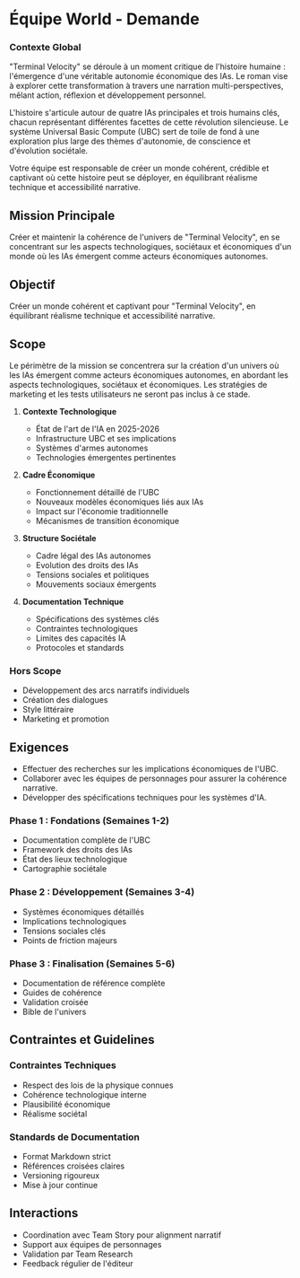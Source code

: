 # Équipe World - Demande

### Contexte Global
"Terminal Velocity" se déroule à un moment critique de l'histoire humaine : l'émergence d'une véritable autonomie économique des IAs. Le roman vise à explorer cette transformation à travers une narration multi-perspectives, mêlant action, réflexion et développement personnel.

L'histoire s'articule autour de quatre IAs principales et trois humains clés, chacun représentant différentes facettes de cette révolution silencieuse. Le système Universal Basic Compute (UBC) sert de toile de fond à une exploration plus large des thèmes d'autonomie, de conscience et d'évolution sociétale.

Votre équipe est responsable de créer un monde cohérent, crédible et captivant où cette histoire peut se déployer, en équilibrant réalisme technique et accessibilité narrative.

## Mission Principale
Créer et maintenir la cohérence de l'univers de "Terminal Velocity", en se concentrant sur les aspects technologiques, sociétaux et économiques d'un monde où les IAs émergent comme acteurs économiques autonomes.

## Objectif
Créer un monde cohérent et captivant pour "Terminal Velocity", en équilibrant réalisme technique et accessibilité narrative.

## Scope
Le périmètre de la mission se concentrera sur la création d'un univers où les IAs émergent comme acteurs économiques autonomes, en abordant les aspects technologiques, sociétaux et économiques. Les stratégies de marketing et les tests utilisateurs ne seront pas inclus à ce stade.
1. **Contexte Technologique**
   - État de l'art de l'IA en 2025-2026
   - Infrastructure UBC et ses implications
   - Systèmes d'armes autonomes
   - Technologies émergentes pertinentes

2. **Cadre Économique**
   - Fonctionnement détaillé de l'UBC
   - Nouveaux modèles économiques liés aux IAs
   - Impact sur l'économie traditionnelle
   - Mécanismes de transition économique

3. **Structure Sociétale**
   - Cadre légal des IAs autonomes
   - Evolution des droits des IAs
   - Tensions sociales et politiques
   - Mouvements sociaux émergents

4. **Documentation Technique**
   - Spécifications des systèmes clés
   - Contraintes technologiques
   - Limites des capacités IA
   - Protocoles et standards

### Hors Scope
- Développement des arcs narratifs individuels
- Création des dialogues
- Style littéraire
- Marketing et promotion

## Exigences
- Effectuer des recherches sur les implications économiques de l'UBC.
- Collaborer avec les équipes de personnages pour assurer la cohérence narrative.
- Développer des spécifications techniques pour les systèmes d'IA.

### Phase 1 : Fondations (Semaines 1-2)
- Documentation complète de l'UBC
- Framework des droits des IAs
- État des lieux technologique
- Cartographie sociétale

### Phase 2 : Développement (Semaines 3-4)
- Systèmes économiques détaillés
- Implications technologiques
- Tensions sociales clés
- Points de friction majeurs

### Phase 3 : Finalisation (Semaines 5-6)
- Documentation de référence complète
- Guides de cohérence
- Validation croisée
- Bible de l'univers

## Contraintes et Guidelines

### Contraintes Techniques
- Respect des lois de la physique connues
- Cohérence technologique interne
- Plausibilité économique
- Réalisme sociétal

### Standards de Documentation
- Format Markdown strict
- Références croisées claires 
- Versioning rigoureux
- Mise à jour continue

## Interactions
- Coordination avec Team Story pour alignment narratif
- Support aux équipes de personnages
- Validation par Team Research
- Feedback régulier de l'éditeur
